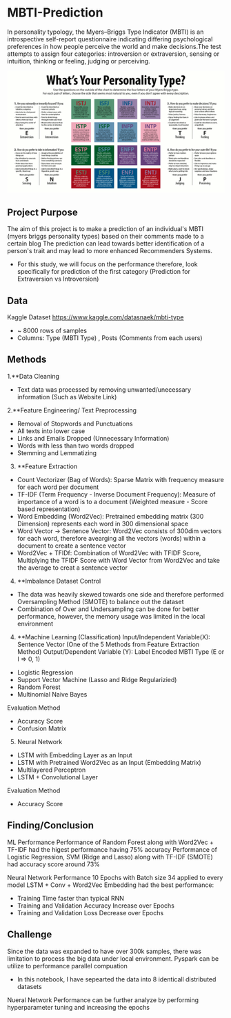 # MBTI-Prediction
In personality typology, the Myers–Briggs Type Indicator (MBTI) is an introspective self-report questionnaire indicating differing psychological preferences in how people perceive the world and make decisions.The test attempts to assign four categories: introversion or extraversion, sensing or intuition, thinking or feeling, judging or perceiving.


![ScreenShot](https://github.com/wjj1019/MBTI-Prediction/blob/main/Process/MyersBriggsTypes.png)


Project Purpose
-----------------
The aim of this project is to make a prediction of an individual's MBTI (myers briggs personality types) based on their comments made to a certain blog
The prediction can lead towards better identification of a person's trait and may lead to more enhanced Recommenders Systems.

* For this study, we will focus on the performance therefore, look specifically for prediction of the first category (Prediction for Extraversion vs Introversion)

Data
------
Kaggle Dataset
https://www.kaggle.com/datasnaek/mbti-type
- ~ 8000 rows of samples 
- Columns: Type (MBTI Type) , Posts (Comments from each users)

Methods
--------
1.**Data Cleaning
- Text data was processed by removing unwanted/unecessary information (Such as Website Link)

2.**Feature Engineering/ Text Preprocessing
- Removal of Stopwords and Punctuations
- All texts into lower case
- Links and Emails Dropped (Unnecessary Information)
- Words with less than two words dropped 
- Stemming and Lemmatizing 

3. **Feature Extraction
- Count Vectorizer (Bag of Words): Sparse Matrix with frequency measure for each word per document
- TF-IDF (Term Frequency - Inverse Document Frequency): Measure of importance of a word is to a document (Weighted measure - Score based representation)
- Word Embedding (Word2Vec): Pretrained embedding matrix (300 Dimension) represents each word in 300 dimensional space 
- Word Vector -> Sentence Vector: Word2Vec consists of 300dim vectors for each word, therefore avearging all the vectors (words) within a document to create a sentence vector
- Word2Vec + TFIDf: Combination of Word2Vec with TFIDF Score, Multiplying the TFIDF Score with Word Vector from Word2Vec and take the average to creat a sentence vector

4. **Imbalance Dataset Control
- The data was heavily skewed towards one side and therefore performed Oversampling Method (SMOTE) to balance out the dataset
- Combination of Over and Undersampling can be done for better performance, however, the memory usage was limited in the local environment

4. **Machine Learning (Classification)
Input/Independent Variable(X): Sentence Vector (One of the 5 Methods from Feature Extraction Method)
Output/Dependent Variable (Y): Label Encoded MBTI Type (E or I => 0, 1)

- Logistic Regression
- Support Vector Machine (Lasso and Ridge Regularizied)
- Random Forest
- Multinomial Naive Bayes

Evaluation Method
- Accuracy Score
- Confusion Matrix 

5. Neural Network
- LSTM with Embedding Layer as an Input
- LSTM with Pretrained Word2Vec as an Input (Embedding Matrix)
- Multilayered Perceptron 
- LSTM + Convolutional Layer 

Evaluation Method
- Accuracy Score

Finding/Conclusion
-------------------
ML Performance
Performance of Random Forest along with Word2Vec + TF-IDF had the higest performance having 75% accuracy 
Performance of Logistic Regression, SVM (Ridge and Lasso) along with TF-IDF (SMOTE) had accuracy score around 73%

Neural Network Performance
10 Epochs with Batch size 34 applied to every model 
LSTM + Conv + Word2Vec Embedding had the best performance:
- Training Time faster than typical RNN 
- Training and Validation Accuracy Increase over Epochs 
- Training and Validation Loss Decrease over Epochs

Challenge
---------
Since the data was expanded to have over 300k samples, there was limitation to process the big data under local environment.
Pyspark can be utilize to performance parallel compuation
- In this notebook, I have sepearted the data into 8 identicall distributed datasets

Nueral Network Performance can be further analyze by performing hyperparameter tuning and increasing the epochs 


